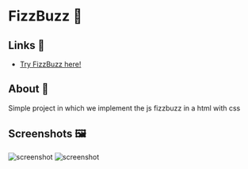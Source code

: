 # FizzBuzz 🥤

## Links 🔗
- [Try FizzBuzz here!](https://odracir02.github.io/FizzBuzz/)

## About 💬
Simple project in which we implement the js fizzbuzz in a html with css

## Screenshots 🖼️
![screenshot](https://i.imgur.com/vMQoWxD.png)
![screenshot](https://i.imgur.com/vu9fB5H.png)
